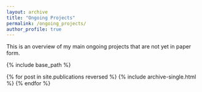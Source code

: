```yaml
---
layout: archive
title: "Ongoing Projects"
permalink: /ongoing_projects/
author_profile: true
---
```


This is an overview of my main ongoing projects that are not yet in paper form.

{% include base_path %}

{% for post in site.publications reversed %}
  {% include archive-single.html %}
{% endfor %}
